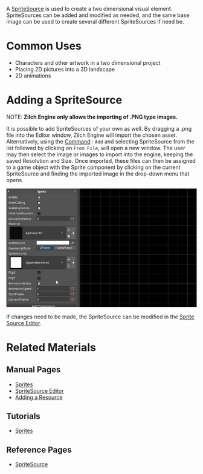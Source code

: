 A [SpriteSource](https://github.com/ZilchEngine/ZilchDocs/blob/master/zilch_editor_documentation/code_reference/class_reference/spritesource.md) is used to create a two dimensional visual element. SpriteSources can be added and modified as needed, and the same base image can be used to create several different SpriteSources if need be. 

 # Common Uses

 - Characters and other artwork in a two dimensional project
 - Placing 2D pictures into a 3D landscape
 - 2D animations

 # Adding a SpriteSource

NOTE: **Zilch Engine only allows the importing of .PNG type images.**

It is possible to add SpriteSources of your own as well. By dragging a .png file into the Editor window, Zilch Engine will import the chosen asset. Alternatively, using the [Command](https://github.com/ZilchEngine/ZilchDocs/blob/master/zilch_editor_documentation/zilchmanual/editor/editorcommands/commands.md) : `Add` and selecting SpriteSource from the list followed by clicking on `From File`, will open a new window. The user may then select the image or images to import into the engine, keeping the saved Resolution and Size. Once imported, these files can then be assigned to a game object with the Sprite component by clicking on the current SpriteSource and finding the imported image in the drop-down menu that opens.



![ChooseSpriteSource](https://raw.githubusercontent.com/ZilchEngine/ZilchFiles/master/doc_files/47420.gif)


If changes need to be made, the SpriteSource can be modified in the [Sprite Source Editor](https://github.com/ZilchEngine/ZilchDocs/blob/master/zilch_editor_documentation/zilchmanual/graphics/sprites/spritesourceeditor.md). 

 # Related Materials
 ## Manual Pages
- [Sprites](https://github.com/ZilchEngine/ZilchDocs/blob/master/zilch_editor_documentation/zilchmanual/graphics/sprites/sprite.md)
- [SpriteSource Editor](https://github.com/ZilchEngine/ZilchDocs/blob/master/zilch_editor_documentation/zilchmanual/graphics/sprites/spritesourceeditor.md)
- [Adding a Resource](https://github.com/ZilchEngine/ZilchDocs/blob/master/zilch_editor_documentation/zilchmanual/editor/editorcommands/resourceadding.md)

 ## Tutorials
- [Sprites](https://github.com/ZilchEngine/ZilchDocs/blob/master/zilch_editor_documentation/tutorials/graphics/spritesandtext/sprites.md)

 ## Reference Pages
- [SpriteSource](https://github.com/ZilchEngine/ZilchDocs/blob/master/zilch_editor_documentation/code_reference/class_reference/spritesource.md) 
 

 